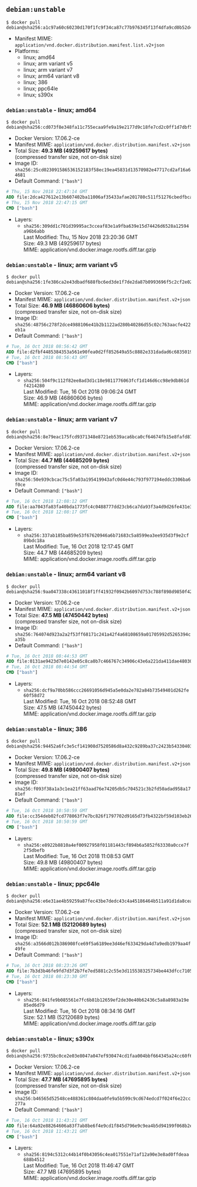 ## `debian:unstable`

```console
$ docker pull debian@sha256:a1c97a60c60230d170f1fc9f34ca87c77b976345f13f4dfa9cd0b52d48311291
```

-	Manifest MIME: `application/vnd.docker.distribution.manifest.list.v2+json`
-	Platforms:
	-	linux; amd64
	-	linux; arm variant v5
	-	linux; arm variant v7
	-	linux; arm64 variant v8
	-	linux; 386
	-	linux; ppc64le
	-	linux; s390x

### `debian:unstable` - linux; amd64

```console
$ docker pull debian@sha256:cd073f8e348fa11c755ecaa9fe9a19e2177d9c18fe7cd2c0ff1d7dbf5be2b8a2
```

-	Docker Version: 17.06.2-ce
-	Manifest MIME: `application/vnd.docker.distribution.manifest.v2+json`
-	Total Size: **49.3 MB (49259617 bytes)**  
	(compressed transfer size, not on-disk size)
-	Image ID: `sha256:25cd023091586536152183f58ec19ea45831d13570982e47717cd2af16a64681`
-	Default Command: `["bash"]`

```dockerfile
# Thu, 15 Nov 2018 22:47:14 GMT
ADD file:2dca427612e13b607402ba11006af35433afae201780c511f51276cbedfbca0c in / 
# Thu, 15 Nov 2018 22:47:15 GMT
CMD ["bash"]
```

-	Layers:
	-	`sha256:309dd1c701d39995ac3cceaf83e1a9fba639e15d74426d6528a12594a96b6abb`  
		Last Modified: Thu, 15 Nov 2018 23:20:36 GMT  
		Size: 49.3 MB (49259617 bytes)  
		MIME: application/vnd.docker.image.rootfs.diff.tar.gzip

### `debian:unstable` - linux; arm variant v5

```console
$ docker pull debian@sha256:1fe386ca2e43dbadf688fbc6ed3de1f7de2da87b0993696f5c2cf2e023f43216
```

-	Docker Version: 17.06.2-ce
-	Manifest MIME: `application/vnd.docker.distribution.manifest.v2+json`
-	Total Size: **46.9 MB (46860606 bytes)**  
	(compressed transfer size, not on-disk size)
-	Image ID: `sha256:48756c278f2dce4988106e41b2b1122ad280b40286d55c02c763aacfe422eb1a`
-	Default Command: `["bash"]`

```dockerfile
# Tue, 16 Oct 2018 08:56:42 GMT
ADD file:d2fbf4485384353a561e90fea0d2ff852649a55c8882e331dadad6c683501994 in / 
# Tue, 16 Oct 2018 08:56:43 GMT
CMD ["bash"]
```

-	Layers:
	-	`sha256:504f9c112f82ee8ad3d1c18e9811776063fcf1d146d6cc98e9db861df4214280`  
		Last Modified: Tue, 16 Oct 2018 09:06:24 GMT  
		Size: 46.9 MB (46860606 bytes)  
		MIME: application/vnd.docker.image.rootfs.diff.tar.gzip

### `debian:unstable` - linux; arm variant v7

```console
$ docker pull debian@sha256:8e79eac175fcd9371348e8721eb539aca6bca0cf64674fb15e8fafd87e2e897a
```

-	Docker Version: 17.06.2-ce
-	Manifest MIME: `application/vnd.docker.distribution.manifest.v2+json`
-	Total Size: **44.7 MB (44685209 bytes)**  
	(compressed transfer size, not on-disk size)
-	Image ID: `sha256:50e939cbcac75c5fa03a195419943afc0d4e44c793f977194eddc3306ba6f0ce`
-	Default Command: `["bash"]`

```dockerfile
# Tue, 16 Oct 2018 12:08:12 GMT
ADD file:aa7043fa83fa40bda1773fc4c0488777dd23cb6ca7da93f3a4d9d26fe431e3d0 in / 
# Tue, 16 Oct 2018 12:08:17 GMT
CMD ["bash"]
```

-	Layers:
	-	`sha256:337ab185ba859e53f67620946a6b71683c5a8599ea3ee935d3f9e2cf89bdc18a`  
		Last Modified: Tue, 16 Oct 2018 12:17:45 GMT  
		Size: 44.7 MB (44685209 bytes)  
		MIME: application/vnd.docker.image.rootfs.diff.tar.gzip

### `debian:unstable` - linux; arm64 variant v8

```console
$ docker pull debian@sha256:9aa047338c43611018f1ff41932f0942b6097d753c788f898d9850f42be4ef87
```

-	Docker Version: 17.06.2-ce
-	Manifest MIME: `application/vnd.docker.distribution.manifest.v2+json`
-	Total Size: **47.5 MB (47450442 bytes)**  
	(compressed transfer size, not on-disk size)
-	Image ID: `sha256:764074d923a2a2f53ff68171c241a42f4a68108659a01705992d5265394ca35b`
-	Default Command: `["bash"]`

```dockerfile
# Tue, 16 Oct 2018 08:44:53 GMT
ADD file:0131ae9423d7e0142e05c8ca0b7c466767c34906c43e6a221da411dae480309c in / 
# Tue, 16 Oct 2018 08:44:54 GMT
CMD ["bash"]
```

-	Layers:
	-	`sha256:dcf9a70bb586ccc26691056d945a5e0da2e782a84b73549401d262fe60f58d72`  
		Last Modified: Tue, 16 Oct 2018 08:52:48 GMT  
		Size: 47.5 MB (47450442 bytes)  
		MIME: application/vnd.docker.image.rootfs.diff.tar.gzip

### `debian:unstable` - linux; 386

```console
$ docker pull debian@sha256:94452a6fc3e5cf141908d7520586d8a432c9289ba37c2423b54330403fd39eb9
```

-	Docker Version: 17.06.2-ce
-	Manifest MIME: `application/vnd.docker.distribution.manifest.v2+json`
-	Total Size: **49.8 MB (49800407 bytes)**  
	(compressed transfer size, not on-disk size)
-	Image ID: `sha256:f093f38a1a3c1ea21ff63aad76e74205db5c704521c3b2fd50adad958a1781ef`
-	Default Command: `["bash"]`

```dockerfile
# Tue, 16 Oct 2018 10:50:59 GMT
ADD file:cc354deb02fcd778063f7e7bc826f1797702d9165d73fb4322bf59d103eb2642 in / 
# Tue, 16 Oct 2018 10:50:59 GMT
CMD ["bash"]
```

-	Layers:
	-	`sha256:e8922b8810a4ef00927958f01181443cf894b6a5852f63330a0cce7f2f5dbefb`  
		Last Modified: Tue, 16 Oct 2018 11:08:53 GMT  
		Size: 49.8 MB (49800407 bytes)  
		MIME: application/vnd.docker.image.rootfs.diff.tar.gzip

### `debian:unstable` - linux; ppc64le

```console
$ docker pull debian@sha256:e6e31ae4b59259a87fec43be7dedc43c4a45186464b511a91d1da8cea523f9a8
```

-	Docker Version: 17.06.2-ce
-	Manifest MIME: `application/vnd.docker.distribution.manifest.v2+json`
-	Total Size: **52.1 MB (52120689 bytes)**  
	(compressed transfer size, not on-disk size)
-	Image ID: `sha256:a3566d012b386908fce69f5a6189ee3d46ef633429da4d7a9edb1979aa4f49fe`
-	Default Command: `["bash"]`

```dockerfile
# Tue, 16 Oct 2018 08:23:26 GMT
ADD file:7b3d3b46fe9fd7d3f2b7fe7ed5881c2c55e3d115538325734be443dfcc71051f in / 
# Tue, 16 Oct 2018 08:23:30 GMT
CMD ["bash"]
```

-	Layers:
	-	`sha256:841fe9b085561e7fc6b81b12659ef2de30e40b62436c5a8a8983a19e85ed6d79`  
		Last Modified: Tue, 16 Oct 2018 08:34:16 GMT  
		Size: 52.1 MB (52120689 bytes)  
		MIME: application/vnd.docker.image.rootfs.diff.tar.gzip

### `debian:unstable` - linux; s390x

```console
$ docker pull debian@sha256:9735bc0ce2e03e8047a047ef930474cd1faa004bbf664345a24cc60f65da4e86
```

-	Docker Version: 17.06.2-ce
-	Manifest MIME: `application/vnd.docker.distribution.manifest.v2+json`
-	Total Size: **47.7 MB (47695895 bytes)**  
	(compressed transfer size, not on-disk size)
-	Image ID: `sha256:b46565d52548ce488361c804daa0fe9a5b599c9cd674edcd7f024f6e22cc277a`
-	Default Command: `["bash"]`

```dockerfile
# Tue, 16 Oct 2018 11:43:21 GMT
ADD file:64a92e88264606a83f7ab8be6f4e9cd1f845d796e9c9ea4b5d94199f068b2ebd in / 
# Tue, 16 Oct 2018 11:43:21 GMT
CMD ["bash"]
```

-	Layers:
	-	`sha256:8194c5312c44b14f0b43056c4ea017551e71af12a90e3e8ad0ffdeaa688b4512`  
		Last Modified: Tue, 16 Oct 2018 11:46:47 GMT  
		Size: 47.7 MB (47695895 bytes)  
		MIME: application/vnd.docker.image.rootfs.diff.tar.gzip
